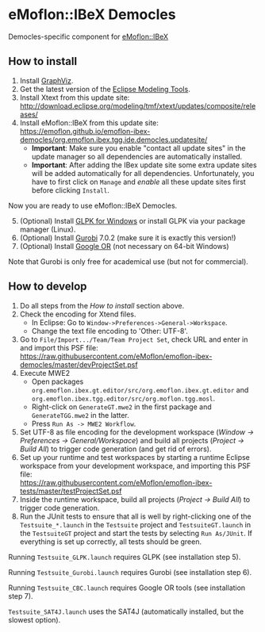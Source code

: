 # eMoflon::IBeX Democles
Democles-specific component for [eMoflon::IBeX](https://github.com/eMoflon/emoflon-ibex)

## How to install
1. Install [GraphViz](http://www.graphviz.org/download/).
2. Get the latest version of the [Eclipse Modeling Tools](https://www.eclipse.org/downloads/packages/).
3. Install Xtext from this update site:
	http://download.eclipse.org/modeling/tmf/xtext/updates/composite/releases/
4. Install eMoflon::IBeX from this update site:
	https://emoflon.github.io/emoflon-ibex-democles/org.emoflon.ibex.tgg.ide.democles.updatesite/
    - **Important**: Make sure you enable "contact all update sites" in the update manager
		so all dependencies are automatically installed.
    - **Important**: After adding the IBex update site some extra update sites
		will be added automatically for all dependencies.
		Unfortunately, you have to first click on `Manage` and *enable* all these update sites first
		before clicking `Install`.

Now you are ready to use eMoflon::IBeX Democles.

5. (Optional) Install [GLPK for Windows](https://sourceforge.net/projects/winglpk/)
	or install GLPK via your package manager (Linux).
6. (Optional) Install [Gurobi](http://www.gurobi.com/downloads/gurobi-optimizer) 7.0.2
	(make sure it is exactly this version!)
7. (Optional) Install [Google OR](https://developers.google.com/optimization/introduction/installing/binary) (not necessary on 64-bit Windows)

Note that Gurobi is only free for academical use (but not for commercial).

## How to develop
1. Do all steps from the *How to install* section above.
2. Check the encoding for Xtend files.
    - In Eclipse: Go to ```Window->Preferences->General->Workspace```.
    - Change the text file encoding to 'Other: UTF-8'.
3. Go to ```File/Import.../Team/Team Project Set```, check URL and enter in and import this PSF file:<br/>
	https://raw.githubusercontent.com/eMoflon/emoflon-ibex-democles/master/devProjectSet.psf
4. Execute MWE2
    - Open packages ```org.emoflon.ibex.gt.editor/src/org.emoflon.ibex.gt.editor```
		and ```org.emoflon.ibex.tgg.editor/src/org.moflon.tgg.mosl```.
    - Right-click on ```GenerateGT.mwe2``` in the first package and ```GenerateTGG.mwe2``` in the latter.
    - Press ```Run As -> MWE2 Workflow```.
5. Set UTF-8 as file encoding for the development workspace (*Window &rarr; Preferences &rarr; General/Workspace*) and build all projects (*Project &rarr; Build All*) to trigger code generation (and get rid of errors).
6. Set up your runtime and test workspaces by starting a runtime Eclipse workspace
	from your development workspace, and importing this PSF file:<br/>
	https://raw.githubusercontent.com/eMoflon/emoflon-ibex-tests/master/testProjectSet.psf
7. Inside the runtime workspace, build all projects (*Project &rarr; Build All*) to trigger code generation.
8. Run the JUnit tests to ensure that all is well by right-clicking
	one of the ```Testsuite_*.launch``` in the ```Testsuite``` project
	and ```TestsuiteGT.launch``` in the ```TestsuiteGT``` project
	and start the tests by selecting ```Run As/JUnit```.
	If everything is set up correctly, all tests should be green.

Running ```Testsuite_GLPK.launch``` requires GLPK (see installation step 5).
	
Running ```Testsuite_Gurobi.launch``` requires Gurobi (see installation step 6).

Running ```Testsuite_CBC.launch``` requires Google OR tools (see installation step 7).

```Testsuite_SAT4J.launch``` uses the SAT4J (automatically installed, but the slowest option).  
